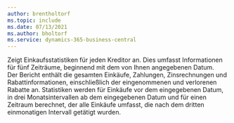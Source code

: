 ```yaml
---
author: brentholtorf
ms.topic: include
ms.date: 07/13/2021
ms.author: bholtorf
ms.service: dynamics-365-business-central
---
```

Zeigt Einkaufsstatistiken für jeden Kreditor an. Dies umfasst Informationen für fünf Zeiträume, beginnend mit dem von Ihnen angegebenen Datum.<br>Der Bericht enthält die gesamten Einkäufe, Zahlungen, Zinsrechnungen und Rabattinformationen, einschließlich der eingenommenen und verlorenen Rabatte an. Statistiken werden für Einkäufe vor dem eingegebenen Datum, in drei Monatsintervallen ab dem eingegebenen Datum und für einen Zeitraum berechnet, der alle Einkäufe umfasst, die nach dem dritten einmonatigen Intervall getätigt wurden.